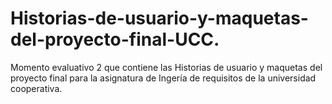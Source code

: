 # Historias-de-usuario-y-maquetas-del-proyecto-final-UCC.
Momento evaluativo 2  que contiene las Historias de usuario y maquetas del proyecto final para la asignatura de Ingería de requisitos de la universidad cooperativa.
